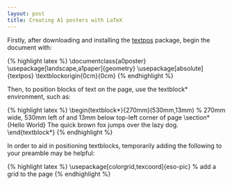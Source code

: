 ```yaml
---
layout: post
title: Creating A1 posters with LaTeX
---
```


Firstly, after downloading and installing the [textpos][1] package, begin the document with: 
    
{% highlight latex %}
\documentclass{a0poster}
\usepackage[landscape,a1paper]{geometry}
\usepackage[absolute]{textpos}
\textblockorigin{0cm}{0cm}
{% endhighlight %}

Then, to position blocks of text on the page, use the textblock* environment, such as: 
    
{% highlight latex %}
\begin{textblock*}{270mm}(530mm,13mm) % 270mm wide, 530mm left of and 13mm below top-left corner of page
 \section*{Hello World}
 The quick brown fox jumps over the lazy dog.
\end{textblock*}
{% endhighlight %}

In order to aid in positioning textblocks, temporarily adding the following to your preamble may be helpful: 
    
{% highlight latex %}
\usepackage[colorgrid,texcoord]{eso-pic} % add a grid to the page
{% endhighlight %}

   [1]: http://purl.org/nxg/dist/textpos



